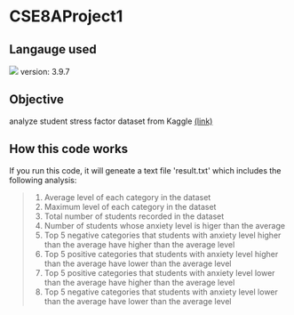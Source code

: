 # CSE8AProject1
## Langauge used
<p><img src="https://img.shields.io/badge/Python-61DAFB?style=flat&logo=React&logoColor=white"/>
version: 3.9.7

## Objective
<p>analyze student stress factor dataset from Kaggle <a href="https://www.kaggle.com/datasets/rxnach/student-stress-factors-a-comprehensive-analysis", target = "_blank">(link)</a></p>

## How this code works
<p>If you run this code, it will geneate a text file 'result.txt' which includes the following analysis:</p>
<blockquote>
<ol>
  <li> Average level of each category in the dataset</li>
  <li> Maximum level of each category in the dataset</li>
  <li> Total number of students recorded in the dataset</li>
  <li> Number of students whose anxiety level is higer than the average</li>
  <li> Top 5 negative categories that students with anxiety level higher than the average have higher than the average level</li>
  <li> Top 5 positive categories that students with anxiety level higher than the average have lower than the average level</li>
  <li> Top 5 positive categories that students with anxiety level lower than the average have higher than the average level</li>
  <li> Top 5 negative categories that students with anxiety level lower than the average have lower than the average level</li>
